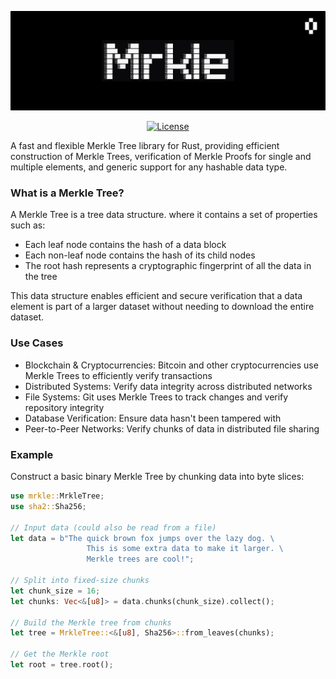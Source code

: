 <p align="center">
  <picture>
    <img alt="mrkle" src="https://raw.githubusercontent.com/LVivona/mrkle/refs/heads/main/.github/assets/banner.png" style="max-width: 100%;">
  </picture>
</p>
<p align="center">
  <a href="https://github.com/LVivona/mrkle/blob/main/LICENSE"><img src="https://img.shields.io/badge/license-MIT-blue.svg" alt="License"></a>
</p>

A fast and flexible Merkle Tree library for Rust, providing efficient construction of Merkle Trees, verification of Merkle Proofs for single and multiple elements, and generic support for any hashable data type.

### What is a Merkle Tree?
A Merkle Tree is a tree data structure. where it contains a set of properties such as:

- Each leaf node contains the hash of a data block
- Each non-leaf node contains the hash of its child nodes
- The root hash represents a cryptographic fingerprint of all the data in the tree

This data structure enables efficient and secure verification that a data element is part of a larger dataset without needing to download the entire dataset.

### Use Cases

* Blockchain & Cryptocurrencies: Bitcoin and other cryptocurrencies use Merkle Trees to efficiently verify transactions
* Distributed Systems: Verify data integrity across distributed networks
* File Systems: Git uses Merkle Trees to track changes and verify repository integrity
* Database Verification: Ensure data hasn't been tampered with
* Peer-to-Peer Networks: Verify chunks of data in distributed file sharing


### Example

Construct a basic binary Merkle Tree by chunking data into byte slices:

```rust
use mrkle::MrkleTree;
use sha2::Sha256;

// Input data (could also be read from a file)
let data = b"The quick brown fox jumps over the lazy dog. \
                 This is some extra data to make it larger. \
                 Merkle trees are cool!";

// Split into fixed-size chunks
let chunk_size = 16;
let chunks: Vec<&[u8]> = data.chunks(chunk_size).collect();

// Build the Merkle tree from chunks
let tree = MrkleTree::<&[u8], Sha256>::from_leaves(chunks);

// Get the Merkle root
let root = tree.root();
```
